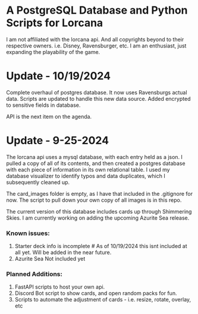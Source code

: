 # A PostgreSQL Database and Python Scripts for Lorcana


I am not affiliated with the lorcana api.  And all copyrights beyond to their respective owners. i.e. Disney, Ravensburger, etc.  I am an enthusiast, just expanding the playability of the game.

# Update - 10/19/2024

Complete overhaul of postgres database.  It now uses Ravensburgs actual data.  Scripts are updated to handle this new data source.  Added encrypted to sensitive fields in database.

API is the next item on the agenda.

# Update - 9-25-2024

The lorcana api uses a mysql database, with each entry held as a json.  I pulled a copy of all of its contents, and then created a postgres database with each piece of information in its own relational table.  I used my database visualizer to identify typos and data duplicates, which I subsequently cleaned up.

The card_images folder is empty, as I have that included in the .gitignore for now.  The script to pull down your own copy of all images is in this repo.

The current version of this database includes cards up through Shimmering Skies.  I am currently working on adding the upcoming Azurite Sea release.

### Known issues:
1) Starter deck info is incomplete # As of 10/19/2024 this isnt included at all yet.  Will be added in the near future.
2) Azurite Sea Not included yet

### Planned Additions:
1) FastAPI scripts to host your own api.
2) Discord Bot script to show cards, and open random packs for fun.
3) Scripts to automate the adjustment of cards - i.e. resize, rotate, overlay, etc
